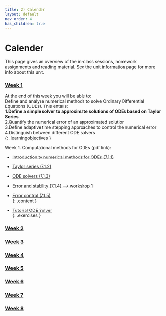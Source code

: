 ```yaml
---
title: 2) Calender
layout: default
nav_order: 4
has_children: true
---
```


# Calender

This page gives an overview of the in-class sessions, homework assignments and reading material. See the [unit information](index.html) page for more info about this unit.

### [Week 1](Weeks/Week1.html)

At the end of this week you will be able to: <br>
Define and analyse numerical methods to solve Ordinary Differential Equations (ODEs). This entails:<br>
<b>1.Define a simple solver to approximate solutions of ODEs based on Taylor Series</b> <br>
2.Quantify the numerical error of an approximated solution <br>
3.Define adaptive time stepping approaches to control the numerical error <br>
4.Distinguish between different ODE solvers <br>
{: .learningobjectives }

Week 1. Computational methods for ODEs (pdf link):
- [Introduction to numerical methods for ODEs (7.1.1)](https://www.google.com)<br>
- [Taylor series (7.1.2)](https://www.google.com)<br>
- [ODE solvers (7.1.3)](https://www.google.com)<br>
- [Error and stability (7.1.4)  --> workshop 1](https://www.google.com)<br>
- [Error control (7.1.5)](https://www.google.com)<br>
{: .content }

- [Tutorial ODE Solver](https://www.google.com)<br>
{: .exercises }

### [Week 2](Weeks/Week2.html)
### [Week 3](Weeks/Week3.html)
### [Week 4](Weeks/Week4.html)
### [Week 5](Weeks/Week5.html)
### [Week 6](Weeks/Week6.html)
### [Week 7](Weeks/Week7.html)
### [Week 8](Weeks/Week8.html)
